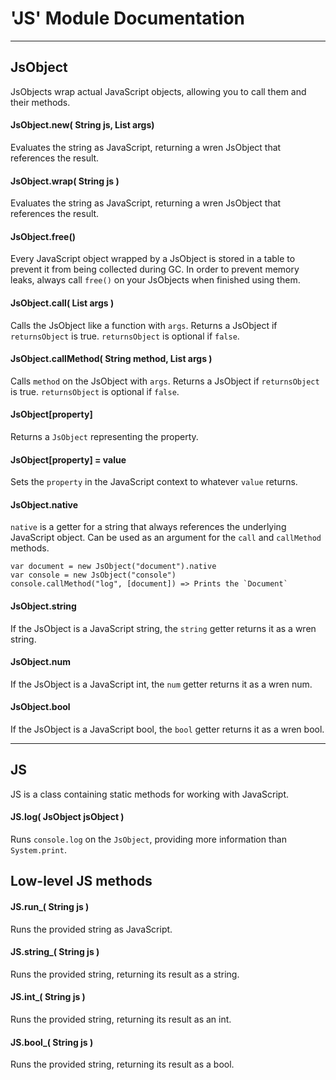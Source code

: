 # 'JS' Module Documentation

---

## JsObject
JsObjects wrap actual JavaScript objects, allowing you to call them and their methods.

#### JsObject.new( String js, List args)
Evaluates the string as JavaScript, returning a wren JsObject that references the result.

#### JsObject.wrap( String js )
Evaluates the string as JavaScript, returning a wren JsObject that references the result.

#### JsObject.free()
Every JavaScript object wrapped by a JsObject is stored in a table to prevent it from being collected during GC. In order to prevent memory leaks, always call `free()` on your JsObjects when finished using them.

#### JsObject.call( List args )

Calls the JsObject like a function with `args`. Returns a JsObject if `returnsObject` is true. `returnsObject` is optional if `false`.

#### JsObject.callMethod( String method, List args )
Calls `method` on the JsObject with `args`. Returns a JsObject if `returnsObject` is true. `returnsObject` is optional if `false`.

#### JsObject[property]
Returns a `JsObject` representing the property.

#### JsObject[property] = value
Sets the `property` in the JavaScript context to whatever `value` returns.

#### JsObject.native
`native` is a getter for a string that always references the underlying JavaScript object.
Can be used as an argument for the `call` and `callMethod` methods.

    var document = new JsObject("document").native
    var console = new JsObject("console")
    console.callMethod("log", [document]) => Prints the `Document`

#### JsObject.string
If the JsObject is a JavaScript string, the `string` getter returns it as a wren string.

#### JsObject.num
If the JsObject is a JavaScript int, the `num` getter returns it as a wren num.

#### JsObject.bool
If the JsObject is a JavaScript bool, the `bool` getter returns it as a wren bool.

---

## JS
JS is a class containing static methods for working with JavaScript.

#### JS.log( JsObject jsObject )
Runs `console.log` on the `JsObject`, providing more information than `System.print`.

## Low-level JS methods


#### JS.run_( String js )
Runs the provided string as JavaScript.

#### JS.string_( String js )
Runs the provided string, returning its result as a string.

#### JS.int_( String js )
Runs the provided string, returning its result as an int.

#### JS.bool_( String js )
Runs the provided string, returning its result as a bool.
